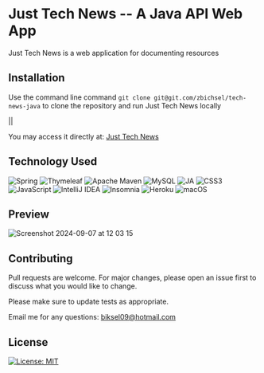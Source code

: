 # Just Tech News -- A Java API Web App

Just Tech News is a web application for documenting resources

## Installation

Use the command line command `git clone git@git.com/zbichsel/tech-news-java` to clone the repository and run Just Tech News locally

||

You may access it directly at: [Just Tech News](https://tech-news-java-api-b97138fe1c1c.herokuapp.com/)

## Technology Used

![Spring](https://img.shields.io/badge/spring-%236DB33F.svg?style=for-the-badge&logo=spring&logoColor=white)
![Thymeleaf](https://img.shields.io/badge/Thymeleaf-%23005C0F.svg?style=for-the-badge&logo=Thymeleaf&logoColor=white)
![Apache Maven](https://img.shields.io/badge/Apache%20Maven-C71A36?style=for-the-badge&logo=Apache%20Maven&logoColor=white)
![MySQL](https://img.shields.io/badge/mysql-4479A1.svg?style=for-the-badge&logo=mysql&logoColor=white)
![JA](https://img.shields.io/badge/Java-ED8B00?style=for-the-badge&logo=openjdk&logoColor=white)
![CSS3](https://img.shields.io/badge/css3-%231572B6.svg?style=for-the-badge&logo=css3&logoColor=white)
![JavaScript](https://img.shields.io/badge/javascript-%23323330.svg?style=for-the-badge&logo=javascript&logoColor=%23F7DF1E)
![IntelliJ IDEA](https://img.shields.io/badge/IntelliJIDEA-000000.svg?style=for-the-badge&logo=intellij-idea&logoColor=white)
![Insomnia](https://img.shields.io/badge/Insomnia-black?style=for-the-badge&logo=insomnia&logoColor=5849BE)
![Heroku](https://img.shields.io/badge/heroku-%23430098.svg?style=for-the-badge&logo=heroku&logoColor=white)
![macOS](https://img.shields.io/badge/mac%20os-000000?style=for-the-badge&logo=macos&logoColor=F0F0F0)

## Preview

![Screenshot 2024-09-07 at 12 03 15](https://github.com/user-attachments/assets/a8cc07df-c8a8-4ba6-9201-3a2945aa8cfc)


## Contributing

Pull requests are welcome. For major changes, please open an issue first
to discuss what you would like to change.

Please make sure to update tests as appropriate.

Email me for any questions: biksel09@hotmail.com

## License

[![License: MIT](https://img.shields.io/badge/License-MIT-blue.svg)](https://opensource.org/licenses/MIT)
